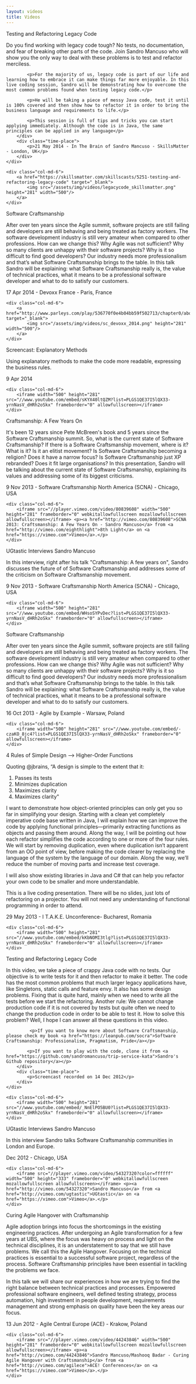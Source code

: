 ```yaml
---
layout: videos
title: Videos
---
```


<div class="row">
    <div class="col-md-6">
        <div class="title">
            <p>Testing and Refactoring Legacy Code<p>
        </div>
        <div class="description">
             <p>Do you find working with legacy code tough? No tests, no documentation, and fear of breaking other parts of the code. Join Sandro Mancuso who will show you the only way to deal with these problems is to test and refactor merciless.</p>

            <p>For the majority of us, legacy code is part of our life and learning how to embrace it can make things far more enjoyable. In this live coding session, Sandro will be demonstrating how to overcome the most common problems found when testing legacy code.</p>

            <p>He will be taking a piece of messy Java code, test it until is 100% covered and then show how to refactor it in order to bring the business language and requirements to life.</p>

            <p>This session is full of tips and tricks you can start applying immediately. Although the code is in Java, the same principles can be applied in any language</p>
        </div>
        <div class="time-place">
            <p>21 May 2014 - In The Brain of Sandro Mancuso - SkillsMatter - London, UK</p>
        </div>
    </div>

    <div class="col-md-6">
        <a href="https://skillsmatter.com/skillscasts/5251-testing-and-refactoring-legacy-code" target="_blank">
            <img src="/assets/img/videos/legacycode_skillsmatter.png" height="281" width="500"/>
        </a>
    </div>
</div>

<div class="row">
    <div class="col-md-6">
        <div class="title">
            <p>Software Craftsmanship<p>
        </div>
        <div class="description">
             <p>After over ten years since the Agile summit, software projects are still failing and developers are still behaving and being treated as factory workers. The software development industry is still very amateur when compared to other professions. How can we change this? Why Agile was not sufficient? Why so many clients are unhappy with their software projects? Why is it so difficult to find good developers? Our industry needs more professionalism and that’s what Software Craftsmanship brings to the table. In this talk Sandro will be explaining: what Software Craftsmanship really is, the value of technical practices, what it means to be a professional software developer and what to do to satisfy our customers.</p>
        </div>
        <div class="time-place">
            <p>17 Apr 2014 - Devoxx France - Paris, France</p>
        </div>
    </div>

    <div class="col-md-6">
        <a href="http://www.parleys.com/play/536770f0e4b04bb59f502713/chapter0/about" target="_blank">
            <img src="/assets/img/videos/sc_devoxx_2014.png" height="281" width="500"/>
        </a>
    </div>
</div>

<div class="row">
    <div class="col-md-6">
        <div class="title">
            <p>Screencast: Explanatory Methods<p>
        </div>
        <div class="description">
             <p>Using explanatory methods to make the code more readable, expressing the business rules.</p>
        </div>
        <div class="time-place">
            <p>9 Apr 2014</p>
        </div>
    </div>

    <div class="col-md-6">
        <iframe width="500" height="281" src="//www.youtube.com/embed/sKYX40ltQZM?list=PLGS1QE37I5lQX33-yrnNasV_dHRh2oSkx" frameborder="0" allowfullscreen></iframe>
    </div>
</div>

<div class="row">
    <div class="col-md-6">
        <div class="title">
            <p>Craftsmanship: A Few Years On<p>
        </div>
        <div class="description">
             <p>It's been 12 years since Pete McBreen's book and 5 years since the Software Craftsmanship summit. So, what is the current state of Software Craftsmanship? If there is a Software Craftsmanship movement, where is it? What is it? Is it an elitist movement? Is Software Craftsmanship becoming a religion? Does it have a narrow focus? Is Software Craftsmanship just XP rebranded? Does it fit large organisations? In this presentation, Sandro will be talking about the current state of Software Craftsmanship, explaining its values and addressing some of its biggest criticisms.</p>
        </div>
        <div class="time-place">
            <p>9 Nov 2013 - Software Craftsmanship North America (SCNA) - Chicago, USA</p>
        </div>
    </div>

    <div class="col-md-6">
        <iframe src="//player.vimeo.com/video/80839608" width="500" height="281" frameborder="0" webkitallowfullscreen mozallowfullscreen allowfullscreen></iframe> <p><a href="http://vimeo.com/80839608">SCNA 2013: Craftsmanship: A Few Years On - Sandro Mancuso</a> from <a href="http://vimeo.com/eighthlight">8th Light</a> on <a href="https://vimeo.com">Vimeo</a>.</p>
    </div>
</div>

<div class="row">
    <div class="col-md-6">
        <div class="title">
            <p>UGtastic Interviews Sandro Mancuso<p>
        </div>
        <div class="description">
             <p>In this interview, right after his talk "Craftsmanship: A few years on", Sandro discusses the future of of Software Craftsmanship and addresses some of the criticism on Software Craftsmanship movement.</p>
        </div>
        <div class="time-place">
            <p>9 Nov 2013 - Software Craftsmanship North America (SCNA) - Chicago, USA</p>
        </div>
    </div>

    <div class="col-md-6">
        <iframe width="500" height="281" src="//www.youtube.com/embed/WHsoSYPvDec?list=PLGS1QE37I5lQX33-yrnNasV_dHRh2oSkx" frameborder="0" allowfullscreen></iframe>
    </div>
</div>

<div class="row">
    <div class="col-md-6">
        <div class="title">
            <p>Software Craftsmanship<p>
        </div>
        <div class="description">
             <p>After over ten years since the Agile summit, software projects are still failing and developers are still behaving and being treated as factory workers. The software development industry is still very amateur when compared to other professions. How can we change this? Why Agile was not sufficient? Why so many clients are unhappy with their software projects? Why is it so difficult to find good developers? Our industry needs more professionalism and that’s what Software Craftsmanship brings to the table. In this talk Sandro will be explaining: what Software Craftsmanship really is, the value of technical practices, what it means to be a professional software developer and what to do to satisfy our customers.</p>
        </div>
        <div class="time-place">
            <p>16 Oct 2013 - Agile by Example - Warsaw, Poland</p>
        </div>
    </div>

    <div class="col-md-6">
        <iframe width="500" height="281" src="//www.youtube.com/embed/-czaKO_8jc4?list=PLGS1QE37I5lQX33-yrnNasV_dHRh2oSkx" frameborder="0" allowfullscreen></iframe>
    </div>
</div>

<div class="row">
    <div class="col-md-6">
        <div class="title">
            <p>4 Rules of Simple Design –> Higher-Order Functions<p>
        </div>
        <div class="description">
             <p>Quoting @jbrains, “A design is simple to the extent that it:
                <ol>
                    <li>Passes its tests</li>
                    <li>Minimizes duplication</li>
                    <li>Maximizes clarity</li>
                    <li>Maximizes clarity"</li>
                </ol>
            </p>
            <p>I want to demonstrate how object-oriented principles can only get you so far in simplifying your design.
            Starting with a clean yet completely imperative code base written in Java, I will explain how we can improve the code by applying functional principles—primarily extracting functions as objects and passing them around.
            Along the way, I will be pointing out how each refactor simplifies the code according to one or more of the four rules.
            We will start by removing duplication, even where duplication isn’t apparent from an OO point of view, before making the code clearer by replacing the language of the system by the language of our domain. Along the way, we’ll reduce the number of moving parts and increase test coverage.
            <p>I will also show existing libraries in Java and C# that can help you refactor your own code to be smaller and more understandable.</p>
            <p>This is a live coding presentation. There will be no slides, just lots of refactoring on a projector. You will not need any understanding of functional programming in order to attend.</p>
        </div>
        <div class="time-place">
            <p>29 May 2013 - I T.A.K.E. Unconference- Bucharest, Romania</p>
        </div>
    </div>

    <div class="col-md-6">
        <iframe width="500" height="281" src="//www.youtube.com/embed/kKbNOMI3tlg?list=PLGS1QE37I5lQX33-yrnNasV_dHRh2oSkx" frameborder="0" allowfullscreen></iframe>
    </div>
</div>

<div class="row">
    <div class="col-md-6">
        <div class="title">
            <p>Testing and Refactoring Legacy Code<p>
        </div>
        <div class="description">
             <p>In this video, we take a piece of crappy Java code with no tests. Our objective is to write tests for it and then refactor to make it better. The code has the most common problems that much larger legacy applications have, like Singletons, static calls and feature envy. It also has some design problems. Fixing that is quite hard, mainly when we need to write all the tests before we start the refactoring. Another rule: We cannot change production code if it is not covered by tests but quite often we need to change the production code in order to be able to test it. How to solve this problem? Well, I hope I can answer all these questions in this video.

             <p>If you want to know more about Software Craftsmanship, please check my book <a href="https://leanpub.com/socra">Software Craftsmanship: Professionalism, Pragmatism, Pride</a></p>

            <p>If you want to play with the code, clone it from <a href="https://github.com/sandromancuso/trip-service-kata">Sandro's Github repository</a></p>
        </div>
        <div class="time-place">
            <p>Screencast recorded on 14 Dec 2012</p>
        </div>
    </div>

    <div class="col-md-6">
        <iframe width="500" height="281" src="//www.youtube.com/embed/_NnElPO5BU0?list=PLGS1QE37I5lQX33-yrnNasV_dHRh2oSkx" frameborder="0" allowfullscreen></iframe>
    </div>
</div>

<div class="row">
    <div class="col-md-6">
        <div class="title">
            <p>UGtastic Interviews Sandro Mancuso<p>
        </div>
        <div class="description">
             <p>In this interview Sandro talks Software Craftsmanship communities in London and Europe.</p>
        </div>
        <div class="time-place">
            <p>Dec 2012 - Chicago, USA</p>
        </div>
    </div>

    <div class="col-md-6">
        <iframe src="//player.vimeo.com/video/54327320?color=ffffff" width="500" height="333" frameborder="0" webkitallowfullscreen mozallowfullscreen allowfullscreen></iframe> <p><a href="http://vimeo.com/54327320">Sandro Mancuso</a> from <a href="http://vimeo.com/ugtastic">UGtastic</a> on <a href="https://vimeo.com">Vimeo</a>.</p>
    </div>
</div>

<div class="row">
    <div class="col-md-6">
        <div class="title">
            <p>Curing Agile Hangover with Craftsmanship<p>
        </div>
        <div class="description">
             <p>Agile adoption brings into focus the shortcomings in the existing engineering practices. After undergoing an Agile transformation for a few years at UBS, where the focus was heavy on process and light on the technical disciplines, it is an understatement to say that we still have problems. We call this the Agile Hangover. Focusing on the technical practices is essential to a successful software project, regardless of the process. Software Craftsmanship principles have been essential in tackling the problems we face.</p>
             <p>In this talk we will share our experiences in how we are trying to find the right balance between technical practices and processes. Empowered professional software engineers, well defined testing strategy, process automation, high investment in people development, requirements management and strong emphasis on quality have been the key areas our focus.</p>
        </div>
        <div class="time-place">
            <p>13 Jun 2012 - Agile Central Europe (ACE) - Krakow, Poland</p>
        </div>
    </div>

    <div class="col-md-6">
        <iframe src="//player.vimeo.com/video/44243846" width="500" height="281" frameborder="0" webkitallowfullscreen mozallowfullscreen allowfullscreen></iframe> <p><a href="http://vimeo.com/44243846">Sandro Mancuso/Mashooq Badar - Curing Agile Hangover with Craftsmanship</a> from <a href="http://vimeo.com/agilece">ACE! Conferences</a> on <a href="https://vimeo.com">Vimeo</a>.</p>
    </div>
</div>

